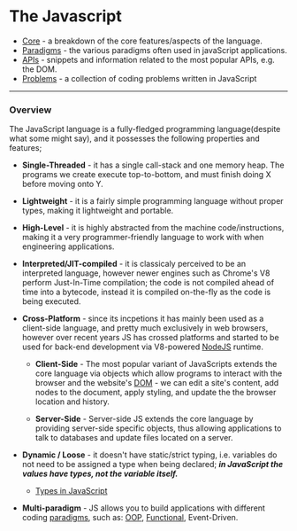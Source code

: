 # The Javascript

- [Core](core) - a breakdown of the core features/aspects of the language.
- [Paradigms](paradigms) - the various paradigms often used in javaScript applications.
- [APIs](APIs) - snippets and information related to the most popular APIs, e.g. the DOM.
- [Problems](problems) - a collection of coding problems written in JavaScript

---

### Overview

The JavaScript language is a fully-fledged programming language(despite what some might say), and it possesses the following properties and features;

- **Single-Threaded** - it has a single call-stack and one memory heap. The programs we create execute top-to-bottom, and must finish doing X before moving onto Y.

- **Lightweight** - it is a fairly simple programming language without proper types, making it lightweight and portable.

- **High-Level** - it is highly abstracted from the machine code/instructions, making it a very programmer-friendly language to work with when engineering applications.

- **Interpreted/JIT-compiled** - it is classicaly perceived to be an interpreted language, however newer engines such as Chrome's V8 perform Just-In-Time compilation; the code is not compiled ahead of time into a bytecode, instead it is compiled on-the-fly as the code is being executed.

- **Cross-Platform** - since its incpetions it has mainly been used as a client-side language, and pretty much exclusively in web browsers, however over recent years JS has crossed platforms and started to be used for back-end development via V8-powered [NodeJS](https://nodejs.org/en/) runtime.

  - **Client-Side** - The most popular variant of JavaScripts extends the core language via objects which allow programs to interact with the browser and the website's [DOM](APIs/DOM) - we can edit a site's content, add nodes to the document, apply styling, and update the the browser location and history.

  - **Server-Side** - Server-side JS extends the core language by providing server-side specific objects, thus allowing applications to talk to databases and update files located on a server.

- **Dynamic / Loose** - it doesn't have static/strict typing, i.e. variables do not need to be assigned a type when being declared; **_in JavaScript the values have types, not the variable itself._**

  - [Types in JavaScript](core/types)

- **Multi-paradigm** - JS allows you to build applications with different coding [paradigms](paradigms), such as: [OOP](paradigms/object-oriented-programming), [Functional](paradigms/function), Event-Driven.
